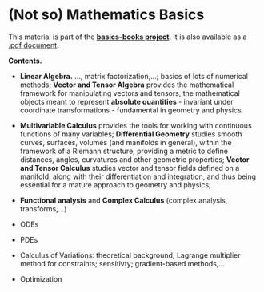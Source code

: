# (Not so) Mathematics Basics


This material is part of the [**basics-books project**](https://basics2022.github.io/bbooks). It is also available as a [.pdf document](_build/latex/book.pdf).

**Contents.**
- **Linear Algebra.** ..., matrix factorization,...; basics of lots of numerical methods; **Vector and Tensor Algebra** provides the mathematical framework for manipulating vectors and tensors, the mathematical objects meant to represent **absolute quantities** - invariant under coordinate transformations - fundamental in geometry and physics.
- **Multivariable Calculus** provides the tools for working with continuous functions of many variables; **Differential Geometry** studies smooth curves, surfaces, volumes (and manifolds in general), within the framework of a Riemann structure, providing a metric to define distances, angles, curvatures and other geometric properties; **Vector and Tensor Calculus** studies vector and tensor fields defined on a manifold, along with their differentiation and integration, and thus being essential for a mature approach to geometry and physics;

- **Functional analysis** and **Complex Calculus** (complex analysis, transforms,...)
- ODEs
- PDEs
- Calculus of Variations: theoretical background; Lagrange multiplier method for constraints; sensitivty; gradient-based methods,...
- Optimization


<!--
**Argomenti.**

- **Calcolo**
  - Calcolo multivariabile e calcolo vettoriale in spazi euclidei 2D e 3D
  - Algebra lineare e multilineare su spazi con prodotto interno
  - Calcolo lineare e multilineare su spazi con prodotto interno
- **Geometria**
  - Geometria differenziale
- **Calcolo delle variazioni** (qui e/o nella scuola superiore?)
- **Calcolo complesso**
  - Analisi complessa
  - **Teoria delle trasformate**: Fourier, Laplace
-->
